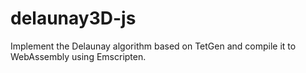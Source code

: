 # delaunay3D-js
Implement the Delaunay algorithm based on TetGen and compile it to WebAssembly using Emscripten.
